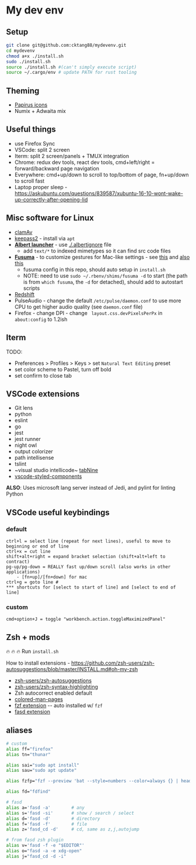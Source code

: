 # My dev env
Setup
---

```bash
git clone git@github.com:cktang88/mydevenv.git
cd mydevenv
chmod a+x ./install.sh
sudo ./install.sh
source ./install.sh #(can't simply execute script)
source ~/.cargo/env # update PATH for rust tooling
```

Theming
---
- [Papirus icons](https://www.xfce-look.org/p/1166289/)
- Numix + Adwaita mix


Useful things
---
- use Firefox Sync
- VSCode: split 2 screen
- Iterm: split 2 screen/panels + TMUX integration
- Chrome: redux dev tools, react dev tools, cmd+left/right = forward/backward page navigation
- Everywhere: cmd+up/down to scroll to top/bottom of page, fn+up/down to scroll fast
- Laptop proper sleep - https://askubuntu.com/questions/839587/xubuntu-16-10-wont-wake-up-correctly-after-opening-lid

Misc software for Linux
---
- [clamAv](https://www.clamav.net/documents/installation-on-debian-and-ubuntu-linux-distributions)
- [keepass2](https://packages.debian.org/sid/keepass2) - install via `apt`
- **[Albert launcher](https://software.opensuse.org//download.html?project=home%3Amanuelschneid3r&package=albert)** - use [./.albertignore](./.albertignore) file
  - add `text/*` to indexed mimetypes so it can find src code files
- **[Fusuma](https://github.com/iberianpig/fusuma)** - to customize gestures for Mac-like settings - see [this](https://medium.com/@dgviranmalaka/how-to-enhance-touch-pad-gestures-like-mac-in-ubuntu-18-04-laptop-f5f25d5a0b4f) and [also this](https://dev.to/iberianpig/how-to-install-and-customize-fusuma-73l)
  - fusuma config in this repo, should auto setup in `install.sh`
  - NOTE: need to use `sudo ~/.rbenv/shims/fusuma -d` to start (the path is from `which fusuma`, the `-d` for detached), should add to autostart scripts
- [Redshift](http://jonls.dk/redshift/)
- PulseAudio - change the default `/etc/pulse/daemon.conf` to use more CPU to get higher audio quality (see `daemon.conf` file)
- Firefox - change DPI - change ` layout.css.devPixelsPerPx` in `about:config` to 1.2ish

Iterm
---
TODO:
- Preferences > Profiles > Keys > set `Natural Text Editing` preset
- set color scheme to Pastel, turn off bold
- set confirm to close tab

VSCode extensions
---
- Git lens
- python
- eslint
- go
- jest
- jest runner
- night owl
- output colorizer
- path intellisense
- tslint
- ~visual studio intellicode~ [tabNine](https://marketplace.visualstudio.com/items?itemName=TabNine.tabnine-vscode)
- [vscode-styled-components](https://marketplace.visualstudio.com/items?itemName=jpoissonnier.vscode-styled-components)

**ALSO**: Uses microsoft lang server instead of Jedi, and pylint for linting Python

VSCode useful keybindings
---

### default

```
ctrl+l = select line (repeat for next lines), useful to move to beginning or end of line
ctrl+x = cut line
shift+alt+right = expand bracket selection (shift+alt+left to contract)
pg-up/pg-down = REALLY fast up/down scroll (also works in other applications)
    - [fn+up]/[fn+down] for mac
ctrl+g = goto line #
*** shortcuts for [select to start of line] and [select to end of line]
```

### custom
```
cmd+option+J = toggle "workbench.action.toggleMaximizedPanel"
```

Zsh + mods
---
:fire: :fire: :fire: Run `install.sh`

How to install extensions - https://github.com/zsh-users/zsh-autosuggestions/blob/master/INSTALL.md#oh-my-zsh

- [zsh-users/zsh-autosuggestions](https://github.com/zsh-users/zsh-autosuggestions/blob/master/INSTALL.md#oh-my-zsh)
- [zsh-users/zsh-syntax-highlighting](https://github.com/zsh-users/zsh-syntax-highlighting/blob/master/INSTALL.md#oh-my-zsh)
- Zsh autocorrect enabled default
- [colored-man-pages](https://github.com/robbyrussell/oh-my-zsh/blob/master/plugins/colored-man-pages/colored-man-pages.plugin.zsh)
- [fzf extension](https://github.com/ohmyzsh/ohmyzsh/tree/master/plugins/fzf) -- auto installed w/ `fzf`
- [fasd extension](https://github.com/ohmyzsh/ohmyzsh/tree/master/plugins/fasd)


aliases
---

```bash
# custom
alias ff="firefox"
alias tn="thunar"

alias sai="sudo apt install"
alias sau="sudo apt update"

alias fzfp="fzf --preview 'bat --style=numbers --color=always {} | head -500'"

alias fd="fdfind"

# fasd
alias a='fasd -a'        # any
alias s='fasd -si'       # show / search / select
alias d='fasd -d'        # directory
alias f='fasd -f'        # file
alias z='fasd_cd -d'     # cd, same as z,j,autojump

# from fasd zsh plugin
alias v='fasd -f -e "$EDITOR"'
alias o="fasd -a -e xdg-open"
alias j="fasd_cd -d -i"
```
